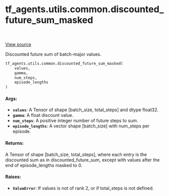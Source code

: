 <div itemscope itemtype="http://developers.google.com/ReferenceObject">
<meta itemprop="name" content="tf_agents.utils.common.discounted_future_sum_masked" />
<meta itemprop="path" content="Stable" />
</div>

# tf_agents.utils.common.discounted_future_sum_masked

<table class="tfo-notebook-buttons tfo-api" align="left">
</table>

<a target="_blank" href="https://github.com/tensorflow/agents/tree/master/tf_agents/utils/common.py">View
source</a>

Discounted future sum of batch-major values.

``` python
tf_agents.utils.common.discounted_future_sum_masked(
    values,
    gamma,
    num_steps,
    episode_lengths
)
```



<!-- Placeholder for "Used in" -->

#### Args:

* <b>`values`</b>: A Tensor of shape [batch_size, total_steps] and dtype float32.
* <b>`gamma`</b>: A float discount value.
* <b>`num_steps`</b>: A positive integer number of future steps to sum.
* <b>`episode_lengths`</b>: A vector shape [batch_size] with num_steps per episode.


#### Returns:

A Tensor of shape [batch_size, total_steps], where each entry is the
  discounted sum as in discounted_future_sum, except with values after
  the end of episode_lengths masked to 0.

#### Raises:

* <b>`ValueError`</b>: If values is not of rank 2, or if total_steps is not defined.